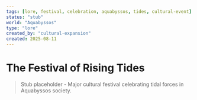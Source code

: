 ```yaml
---
tags: [lore, festival, celebration, aquabyssos, tides, cultural-event]
status: "stub"
world: "Aquabyssos"
type: "lore"
created_by: "cultural-expansion"
created: 2025-08-11
---
```


# The Festival of Rising Tides

> Stub placeholder - Major cultural festival celebrating tidal forces in Aquabyssos society.